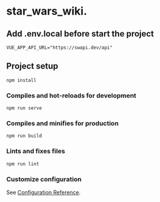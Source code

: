 # star_wars_wiki. 


## Add .env.local before start the project

```
VUE_APP_API_URL="https://swapi.dev/api"
```

## Project setup
```
npm install
```

### Compiles and hot-reloads for development
```
npm run serve
```

### Compiles and minifies for production
```
npm run build
```

### Lints and fixes files
```
npm run lint
```

### Customize configuration
See [Configuration Reference](https://cli.vuejs.org/config/).
